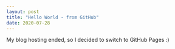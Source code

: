 ```yaml
---
layout: post
title: "Hello World - from GitHub"
date: 2020-07-28
---
```


My blog hosting ended, so I decided to switch to GitHub Pages :) 
